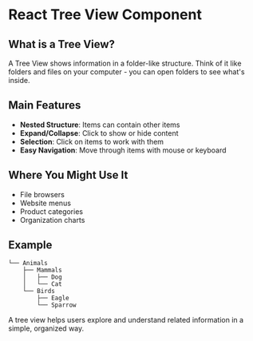 # React Tree View Component

## What is a Tree View?
A Tree View shows information in a folder-like structure. Think of it like folders and files on your computer - you can open folders to see what's inside.

## Main Features
- **Nested Structure**: Items can contain other items
- **Expand/Collapse**: Click to show or hide content
- **Selection**: Click on items to work with them
- **Easy Navigation**: Move through items with mouse or keyboard

## Where You Might Use It
- File browsers
- Website menus
- Product categories
- Organization charts

## Example
```
└── Animals
    ├── Mammals
    │   ├── Dog
    │   └── Cat
    └── Birds
        ├── Eagle
        └── Sparrow
```

A tree view helps users explore and understand related information in a simple, organized way.